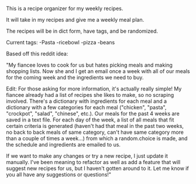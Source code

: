 This is a recipe organizer for my weekly recipes.

It will take in my recipes and give me a weekly meal plan.

The recipes will be in dict form, have tags, and be randomized.

Current tags:
-Pasta
-ricebowl
-pizza
-beans

Based off this reddit idea:

"My fiancee loves to cook for us but hates picking meals and making shopping lists. Now she and I get an email once a week with all of our meals for the coming week and the ingredients we need to buy.

Edit: For those asking for more information, it's actually really simple! My fiancee already had a list of recipes she likes to make, so no scraping involved. There's a dictionary with ingredients for each meal and a dictionary with a few categories for each meal ("chicken", "pasta", "crockpot", "salad", "chinese", etc.). Our meals for the past 4 weeks are saved in a text file. For each day of the week, a list of all meals that fit certain criteria is generated (haven't had that meal in the past two weeks, no back to back meals of same category, can't have same category more than a couple of times a week...) from which a random.choice is made, and the schedule and ingredients are emailed to us.

If we want to make any changes or try a new recipe, I just update it manually. I've been meaning to refactor as well as add a feature that will suggest new recipes for us, but I haven't gotten around to it. Let me know if you all have any suggestions or questions!"
